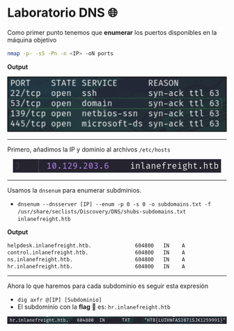 # Laboratorio DNS 🌐

Como primer punto tenemos que **enumerar** los puertos disponibles en la máquina objetivo

```bash
nmap -p- -sS -Pn -n <IP> -oN ports
```

**Output**

<p align="center">
    <img src="./assets/DNS/01-Ports.PNG">
</p>

---

Primero, añadimos la IP y dominio al archivos `/etc/hosts`

<p align="center">
    <img src="./assets/DNS/02-Hosts.PNG">
</p>

---

Usamos la `dnsenum` para enumerar subdminios.

* `dnsenum --dnsserver [IP] --enum -p 0 -s 0 -o subdomains.txt -f /usr/share/seclists/Discovery/DNS/shubs-subdomains.txt inlanefreight.htb`

**Output**
```
helpdesk.inlanefreight.htb.              604800   IN    A
control.inlanefreight.htb.               604800   IN    A
ns.inlanefreight.htb.                    604800   IN    A
hr.inlanefreight.htb.                    604800   IN    A
```

---

Ahora lo que haremos para cada subdominio es seguir esta expresión
* `dig axfr @[IP] [Subdominio]`
* El subdominio con la **flag** 🏴 es: `hr.inlanefreight.htb`

<p align="center">
    <img src="./assets/DNS/03-Flag.PNG">
</p>
